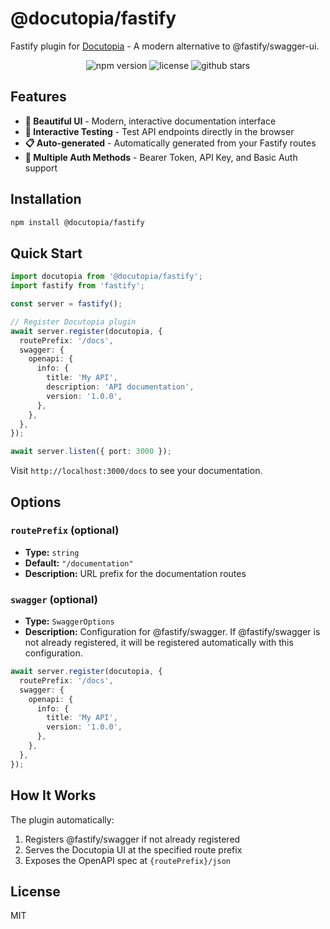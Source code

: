 # @docutopia/fastify

Fastify plugin for [Docutopia](https://github.com/rhinolabs/docutopia) - A modern alternative to @fastify/swagger-ui.

<p align="center">
  <img src="https://img.shields.io/npm/v/@docutopia/fastify" alt="npm version">
  <img src="https://img.shields.io/npm/l/@docutopia/fastify" alt="license">
  <img src="https://img.shields.io/github/stars/rhinolabs/docutopia" alt="github stars">
</p>

## Features

- **🎨 Beautiful UI** - Modern, interactive documentation interface
- **🔄 Interactive Testing** - Test API endpoints directly in the browser
- **📋 Auto-generated** - Automatically generated from your Fastify routes
- **🔐 Multiple Auth Methods** - Bearer Token, API Key, and Basic Auth support

## Installation

```bash
npm install @docutopia/fastify
```

## Quick Start

```typescript
import docutopia from '@docutopia/fastify';
import fastify from 'fastify';

const server = fastify();

// Register Docutopia plugin
await server.register(docutopia, {
  routePrefix: '/docs',
  swagger: {
    openapi: {
      info: {
        title: 'My API',
        description: 'API documentation',
        version: '1.0.0',
      },
    },
  },
});

await server.listen({ port: 3000 });
```

Visit `http://localhost:3000/docs` to see your documentation.

## Options

### `routePrefix` (optional)

- **Type:** `string`
- **Default:** `"/documentation"`
- **Description:** URL prefix for the documentation routes

### `swagger` (optional)

- **Type:** `SwaggerOptions`
- **Description:** Configuration for @fastify/swagger. If @fastify/swagger is not already registered, it will be registered automatically with this configuration.

```typescript
await server.register(docutopia, {
  routePrefix: '/docs',
  swagger: {
    openapi: {
      info: {
        title: 'My API',
        version: '1.0.0',
      },
    },
  },
});
```

## How It Works

The plugin automatically:
1. Registers @fastify/swagger if not already registered
2. Serves the Docutopia UI at the specified route prefix
3. Exposes the OpenAPI spec at `{routePrefix}/json`

## License

MIT
